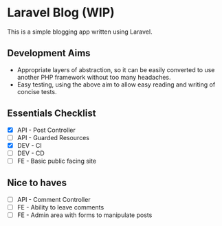 # Laravel Blog (WIP)

This is a simple blogging app written using Laravel.

## Development Aims

- Appropriate layers of abstraction, so it can be easily converted to use another PHP framework without too many headaches.
- Easy testing, using the above aim to allow easy reading and writing of concise tests.

## Essentials Checklist

- [X] API - Post Controller
- [ ] API - Guarded Resources
- [X] DEV - CI
- [ ] DEV - CD
- [ ] FE - Basic public facing site

## Nice to haves

- [ ] API - Comment Controller
- [ ] FE - Ability to leave comments
- [ ] FE - Admin area with forms to manipulate posts
